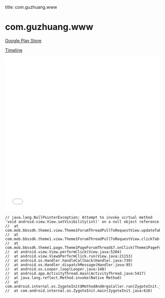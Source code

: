 title: com.guzhuang.www

# com.guzhuang.www

[Google Play Store](https://play.google.com/store/apps/details?id=com.guzhuang.www)

[Timeline](./vis-timeline.html)

<iframe src="./vis-timeline.html" width="100%" height="500px" style="border:none;"></iframe>

```
// java.lang.NullPointerException: Attempt to invoke virtual method 'void android.view.View.setVisibility(int)' on a null object reference
// 	at com.mob.bbssdk.theme1.view.Theme1ForumThreadPullToRequestView.updateTabView(Theme1ForumThreadPullToRequestView.java:196)
// 	at com.mob.bbssdk.theme1.view.Theme1ForumThreadPullToRequestView.clickTab(Theme1ForumThreadPullToRequestView.java:183)
// 	at com.mob.bbssdk.theme1.page.Theme1PageForumThread$7.onClick(Theme1PageForumThread.java:152)
// 	at android.view.View.performClick(View.java:5204)
// 	at android.view.View$PerformClick.run(View.java:21153)
// 	at android.os.Handler.handleCallback(Handler.java:739)
// 	at android.os.Handler.dispatchMessage(Handler.java:95)
// 	at android.os.Looper.loop(Looper.java:148)
// 	at android.app.ActivityThread.main(ActivityThread.java:5417)
// 	at java.lang.reflect.Method.invoke(Native Method)
// 	at com.android.internal.os.ZygoteInit$MethodAndArgsCaller.run(ZygoteInit.java:726)
// 	at com.android.internal.os.ZygoteInit.main(ZygoteInit.java:616)

```



